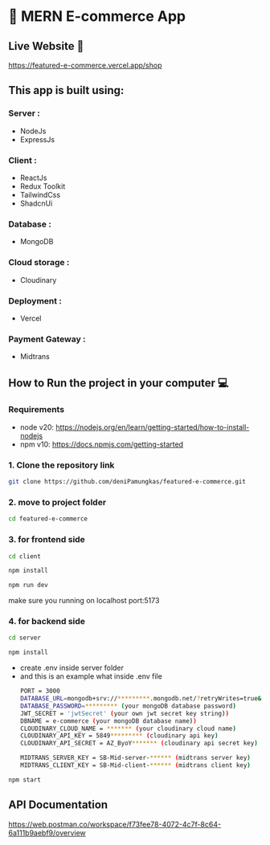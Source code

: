 # 🛒 MERN E-commerce App
## Live Website :rocket:
https://featured-e-commerce.vercel.app/shop

## This app is built using:
### Server :
- NodeJs
- ExpressJs
### Client :
- ReactJs
- Redux Toolkit
- TailwindCss
- ShadcnUi
### Database :
- MongoDB
### Cloud storage :
- Cloudinary
### Deployment :
- Vercel
### Payment Gateway :
- Midtrans

## How to Run the project in your computer 💻

### Requirements
- node v20: https://nodejs.org/en/learn/getting-started/how-to-install-nodejs
- npm v10: https://docs.npmjs.com/getting-started

### 1. Clone the repository link

```bash
git clone https://github.com/deniPamungkas/featured-e-commerce.git
```

### 2. move to project folder

```bash
cd featured-e-commerce
```

### 3. for frontend side
```bash
cd client
```
```bash
npm install
```
```bash
npm run dev
```
make sure you running on localhost port:5173

### 4. for backend side
```bash
cd server
```
```bash
npm install
```
- create .env inside server folder
- and this is an example what inside .env file
  ```bash
  PORT = 3000
  DATABASE_URL=mongodb+srv://*********.mongodb.net/?retryWrites=true&w=majority&appName=Cluster0 (your mongoDB databse url)
  DATABASE_PASSWORD=********* (your mongoDB database password)
  JWT_SECRET = 'jwtSecret' (your own jwt secret key string))
  DBNAME = e-commerce (your mongoDB database name))
  CLOUDINARY_CLOUD_NAME = ******* (your cloudinary cloud name)
  CLOUDINARY_API_KEY = 5849********* (cloudinary api key)
  CLOUDINARY_API_SECRET = AZ_ByoY******* (cloudinary api secret key)

  MIDTRANS_SERVER_KEY = SB-Mid-server-****** (midtrans server key) 
  MIDTRANS_CLIENT_KEY = SB-Mid-client-****** (midtrans client key)
  ```

```bash
npm start
```
## API Documentation
https://web.postman.co/workspace/f73fee78-4072-4c7f-8c64-6a111b9aebf9/overview
